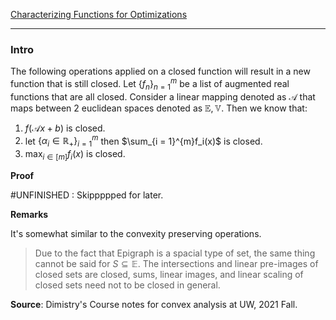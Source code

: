 [Characterizing Functions for Optimizations](Characterizing%20Functions%20for%20Optimizations.md)

---
### **Intro**

The following operations applied on a closed function will result in a new function that is still closed. Let $\{f_n\}_{n = 1}^m$  be a list of augmented real functions that are all closed. Consider a linear mapping denoted as $\mathcal A$ that maps between 2 euclidean spaces denoted as $\mathbb E, \mathbb V$. Then we know that: 

1. $f(\mathcal Ax + b)$ is closed. 
2. let $\{\alpha_i\in \mathbb R_+\}_{i = 1}^m$ then $\sum_{i = 1}^{m}f_i(x)$ is closed. 
3. $\max_{i\in [m]}f_i(x)$ is closed. 


**Proof**

#UNFINISHED : Skippppped for later. 




**Remarks**

It's somewhat similar to the convexity preserving operations. 

> Due to the fact that Epigraph is a spacial type of set, the same thing cannot be said for $S\subseteq \mathbb E$. The intersections and linear pre-images of closed sets are closed, sums, linear images, and linear scaling of closed sets need not to be closed in general. 

**Source**: Dimistry's Course notes for convex analysis at UW, 2021 Fall.


